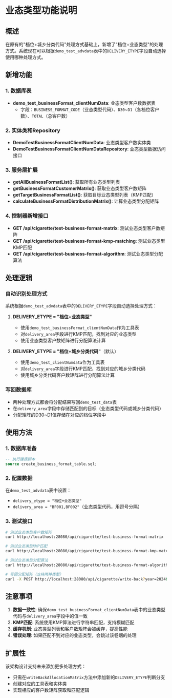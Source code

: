 # 业态类型功能说明

## 概述

在原有的"档位+城乡分类代码"处理方式基础上，新增了"档位+业态类型"的处理方式。系统现在可以根据`demo_test_advdata`表中的`DELIVERY_ETYPE`字段自动选择使用哪种处理方式。

## 新增功能

### 1. 数据库表
- **demo_test_businessFormat_clientNumData**: 业态类型客户数数据表
  - 字段：`BUSINESS_FORMAT_CODE`（业态类型代码）、`D30`~`D1`（各档位客户数）、`TOTAL`（总客户数）

### 2. 实体类和Repository
- **DemoTestBusinessFormatClientNumData**: 业态类型客户数实体类
- **DemoTestBusinessFormatClientNumDataRepository**: 业态类型数据访问接口

### 3. 服务层扩展
- **getAllBusinessFormatList()**: 获取所有业态类型列表
- **getBusinessFormatCustomerMatrix()**: 获取业态类型客户数矩阵
- **getTargetBusinessFormatList()**: 获取目标业态类型列表（KMP匹配）
- **calculateBusinessFormatDistributionMatrix()**: 计算业态类型分配矩阵

### 4. 控制器新增接口
- **GET /api/cigarette/test-business-format-matrix**: 测试业态类型客户数矩阵
- **GET /api/cigarette/test-business-format-kmp-matching**: 测试业态类型KMP匹配
- **GET /api/cigarette/test-business-format-algorithm**: 测试业态类型分配算法

## 处理逻辑

### 自动识别处理方式
系统根据`demo_test_advdata`表中的`DELIVERY_ETYPE`字段自动选择处理方式：

1. **DELIVERY_ETYPE = "档位+业态类型"**
   - 使用`demo_test_businessFormat_clientNumData`作为工具表
   - 对`delivery_area`字段进行KMP匹配，找到对应的业态类型
   - 使用业态类型客户数矩阵进行分配算法计算

2. **DELIVERY_ETYPE = "档位+城乡分类代码"**（默认）
   - 使用`demo_test_clientNumdata`作为工具表
   - 对`delivery_area`字段进行KMP匹配，找到对应的城乡分类代码
   - 使用城乡分类代码客户数矩阵进行分配算法计算

### 写回数据库
- 两种处理方式都会将分配结果写回`demo_test_data`表
- 在`delivery_area`字段中存储匹配到的目标（业态类型代码或城乡分类代码）
- 分配矩阵的D30~D1值存储在对应的档位字段中

## 使用方法

### 1. 数据库准备
```sql
-- 执行建表脚本
source create_business_format_table.sql;
```

### 2. 配置数据
在`demo_test_advdata`表中设置：
- `delivery_etype = "档位+业态类型"`
- `delivery_area = "BF001,BF002"`（业态类型代码，用逗号分隔）

### 3. 测试接口
```bash
# 测试业态类型客户数矩阵
curl http://localhost:28080/api/cigarette/test-business-format-matrix

# 测试业态类型KMP匹配
curl http://localhost:28080/api/cigarette/test-business-format-kmp-matching

# 测试业态类型分配算法
curl http://localhost:28080/api/cigarette/test-business-format-algorithm

# 写回分配矩阵（支持两种类型）
curl -X POST http://localhost:28080/api/cigarette/write-back?year=2024&month=1&weekSeq=1
```

## 注意事项

1. **数据一致性**: 确保`demo_test_businessFormat_clientNumData`表中的业态类型代码与`delivery_area`字段中的值一致
2. **KMP匹配**: 系统使用KMP算法进行字符串匹配，支持模糊匹配
3. **缓存机制**: 业态类型列表和客户数矩阵会被缓存，提高性能
4. **错误处理**: 如果匹配不到对应的业态类型，会跳过该卷烟的处理

## 扩展性

该架构设计支持未来添加更多处理方式：
- 只需在`writeBackAllocationMatrix`方法中添加新的`DELIVERY_ETYPE`判断分支
- 创建对应的工具表和实体类
- 实现相应的客户数矩阵获取和匹配逻辑
